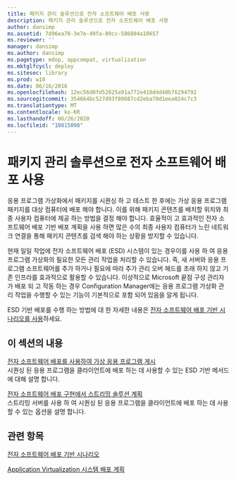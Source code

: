 ```yaml
---
title: 패키지 관리 솔루션으로 전자 소프트웨어 배포 사용
description: 패키지 관리 솔루션으로 전자 소프트웨어 배포 사용
author: dansimp
ms.assetid: 7d96ea70-3e7e-49fa-89cc-586804a10657
ms.reviewer: ''
manager: dansimp
ms.author: dansimp
ms.pagetype: mdop, appcompat, virtualization
ms.mktglfcycl: deploy
ms.sitesec: library
ms.prod: w10
ms.date: 06/16/2016
ms.openlocfilehash: 12ec56d0fd52825a91a772e418ddd48b76294792
ms.sourcegitcommit: 354664bc527d93f80687cd2eba70d1eea024c7c3
ms.translationtype: MT
ms.contentlocale: ko-KR
ms.lasthandoff: 06/26/2020
ms.locfileid: "10815098"
---
```

# 패키지 관리 솔루션으로 전자 소프트웨어 배포 사용


응용 프로그램 가상화에서 패키지를 시퀀싱 하 고 테스트 한 후에는 가상 응용 프로그램 패키지를 대상 컴퓨터에 배포 해야 합니다. 이를 위해 패키지 콘텐츠를 배치할 위치와 최종 사용자 컴퓨터에 제공 하는 방법을 결정 해야 합니다. 효율적이 고 효과적인 전자 소프트웨어 배포 기반 배포 계획을 사용 하면 많은 수의 최종 사용자 컴퓨터가 느린 네트워크 연결을 통해 패키지 콘텐츠를 검색 해야 하는 상황을 방지할 수 있습니다.

현재 일일 작업에 전자 소프트웨어 배포 (ESD) 시스템이 있는 경우이를 사용 하 여 응용 프로그램 가상화의 필요한 모든 관리 작업을 처리할 수 있습니다. 즉, 새 서버와 응용 프로그램 소프트웨어를 추가 하거나 필요에 따라 추가 관리 오버 헤드를 초래 하지 않고 기존 인프라를 효과적으로 활용할 수 있습니다. 이상적으로 Microsoft 끝점 구성 관리자가 배포 되 고 작동 하는 경우 Configuration Manager에는 응용 프로그램 가상화 관리 작업을 수행할 수 있는 기능이 기본적으로 포함 되어 있음을 알게 됩니다.

ESD 기반 배포를 수행 하는 방법에 대 한 자세한 내용은 [전자 소프트웨어 배포 기반 시나리오를 사용](electronic-software-distribution-based-scenario.md)하세요.

## 이 섹션의 내용


<a href="" id="publishing-virtual-applications-using-electronic-software-distribution"></a>[전자 소프트웨어 배포를 사용하여 가상 응용 프로그램 게시](publishing-virtual-applications-using-electronic-software-distribution.md)  
시퀀싱 된 응용 프로그램을 클라이언트에 배포 하는 데 사용할 수 있는 ESD 기반 메서드에 대해 설명 합니다.

<a href="" id="planning-your-streaming-solution-in-an-electronic-software-distribution-implementation"></a>[전자 소프트웨어 배포 구현에서 스트리밍 솔루션 계획](planning-your-streaming-solution-in-an-electronic-software-distribution-implementation.md)  
스트리밍 서버를 사용 하 여 시퀀싱 된 응용 프로그램을 클라이언트에 배포 하는 데 사용할 수 있는 옵션을 설명 합니다.

## 관련 항목


[전자 소프트웨어 배포 기반 시나리오](electronic-software-distribution-based-scenario.md)

[Application Virtualization 시스템 배포 계획](planning-for-application-virtualization-system-deployment.md)

 

 





